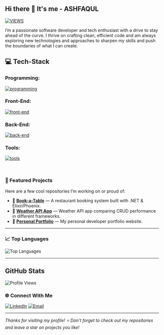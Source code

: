 ## Hi there 👋 It's me - ASHFAQUL
[![VIEWS](https://komarev.com/ghpvc/?username=awalashfaqul&color=blue&style=for-the-badge&label=PROFILE+VIEWS)](#)

I’m a passionate software developer and tech enthusiast with a drive to stay ahead of the curve. I thrive on crafting clean, efficient code and am always exploring new technologies and approaches to sharpen my skills and push the boundaries of what I can create.



## 💻 **Tech-Stack**

### **Programming:**

[![programming](https://skillicons.dev/icons?i=cs,js,elixir,python,ts&perline=10)](#front-end)

### **Front-End:**

[![front-end](https://skillicons.dev/icons?i=html,css,tailwind,bootstrap,vue,react,redux&perline=10)](#front-end)

### **Back-End:**

[![back-end](https://skillicons.dev/icons?i=dotnet,laravel,phoenix,mongodb,postgresql,mysql,git,docker&perline=10)](#back-end)

### **Tools:**

[![tools](https://skillicons.dev/icons?i=vscode,visualstudio,postman,figma,githubactions,aws,azure&perline=10)](#tools)

<br/>

### 🚀 Featured Projects

Here are a few cool repositories I’m working on or proud of:

- 🔗 [**Book-a-Table**](https://github.com/awalashfaqul/book-a-table) — A restaurant booking system built with .NET & Elixir/Phoenix.
- 🔗 [**Weather API App**](https://github.com/awalashfaqul/weather-api-app) — Weather API app comparing CRUD performance in different frameworks.
- 🔗 [**Personal Portfolio**](https://github.com/awalashfaqul/portfolio) — My personal developer portfolio website.

---

### 📈 Top Languages

![Top Languages](https://github-readme-stats.vercel.app/api/top-langs/?username=awalashfaqul&layout=compact&theme=default)

---

## **GitHub Stats**
![Profile Views](https://github-readme-stats.vercel.app/api?username=awalashfaqul&show_icons=true&theme=default&count_private=true)


### 🌐 Connect With Me

[![LinkedIn](https://img.shields.io/badge/LinkedIn-blue?logo=linkedin&style=for-the-badge)](https://www.linkedin.com/in/awalashfaqul)
[![Email](https://img.shields.io/badge/Email-D14836?logo=gmail&style=for-the-badge)](mailto:your-email@example.com)

---

_Thanks for visiting my profile! ⭐ Don’t forget to check out my repositories and leave a star on projects you like!_

<!--
**awalashfaqul/awalashfaqul** is a ✨ _special_ ✨ repository because its `README.md` (this file) appears on your GitHub profile.

Here are some ideas to get you started:

- 🔭 I’m currently working on ...
- 🌱 I’m currently learning ...
- 👯 I’m looking to collaborate on ...
- 🤔 I’m looking for help with ...
- 💬 Ask me about ...
- 📫 How to reach me: ...
- 😄 Pronouns: ...
- ⚡ Fun fact: ...
-->

